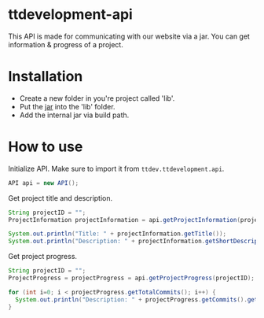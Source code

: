 # ttdevelopment-api

This API is made for communicating with our website via a jar. You can get information & progress of a project. 


# Installation

- Create a new folder in you're project called 'lib'. 
- Put the [jar](https://github.com/tt-development/ttdevelopment-api/blob/master/T%26T%20Development%20API.jar) into the 'lib' folder.
- Add the internal jar via build path.

# How to use


Initialize API. Make sure to import it from `ttdev.ttdevelopment.api`.
```java
API api = new API();
```

Get project title and description.
```java
String projectID = "";
ProjectInformation projectInformation = api.getProjectInformation(projectID

System.out.println("Title: " + projectInformation.getTitle());
System.out.println("Description: " + projectInformation.getShortDescription());
```

Get project progress.
```java
String projectID = "";
ProjectProgress = projectProgress = api.getProjectProgress(projectID);

for (int i=0; i < projectProgress.getTotalCommits(); i++) {
  System.out.println("Description: " + projectProgress.getCommits().get(i).getDescription());
}
```
